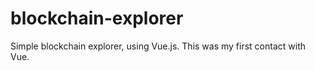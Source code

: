 # blockchain-explorer
Simple blockchain explorer, using Vue.js. This was my first contact with Vue.
